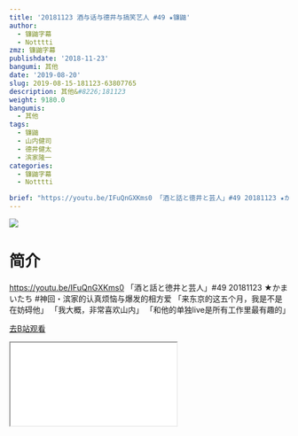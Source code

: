 ```yaml
---
title: '20181123 酒与话与德井与搞笑艺人 #49 ★镰鼬'
author:
  - 镰鼬字幕
  - Notttti
zmz: 镰鼬字幕
publishdate: '2018-11-23'
bangumi: 其他
date: '2019-08-20'
slug: 2019-08-15-181123-63807765
description: 其他&#8226;181123
weight: 9180.0
bangumis:
  - 其他
tags:
  - 镰鼬
  - 山内健司
  - 德井健太
  - 滨家隆一
categories:
  - 镰鼬字幕
  - Notttti

brief: "https://youtu.be/IFuQnGXKms0 「酒と話と徳井と芸人」#49 20181123 ★かまいたち #神回・滨家的认真烦恼与爆发的相方爱 「来东京的这五个月，我是不是在妨碍他」 「我大概，非常喜欢山内」 「和他的单独live是所有工作里最有趣的」"
---
```

![](https://raw.githubusercontent.com/tcgriffith/owaraisite/master/static/tmpimg/7d19f191e9b3e74ee717b441dc81d4db788d6ea3.jpg.480.jpg)
# 简介  
https://youtu.be/IFuQnGXKms0
「酒と話と徳井と芸人」#49 20181123 ★かまいたち
#神回・滨家的认真烦恼与爆发的相方爱
「来东京的这五个月，我是不是在妨碍他」
「我大概，非常喜欢山内」
「和他的单独live是所有工作里最有趣的」  

[去B站观看](https://www.bilibili.com/video/av63807765/)
<div class ="resp-container"><iframe class="testiframe" src="//player.bilibili.com/player.html?aid=63807765"", scrolling="no", allowfullscreen="true" > </iframe></div> 
